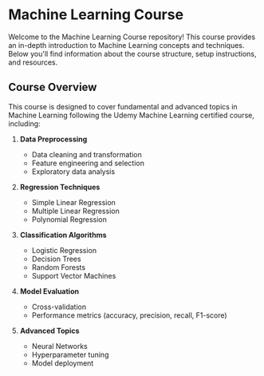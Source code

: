 # Machine Learning Course

Welcome to the Machine Learning Course repository! This course provides an in-depth introduction to Machine Learning concepts and techniques. Below you'll find information about the course structure, setup instructions, and resources.

## Course Overview

This course is designed to cover fundamental and advanced topics in Machine Learning following the Udemy Machine Learning certified course, including:

1. **Data Preprocessing**
   - Data cleaning and transformation
   - Feature engineering and selection
   - Exploratory data analysis

2. **Regression Techniques**
   - Simple Linear Regression
   - Multiple Linear Regression
   - Polynomial Regression

3. **Classification Algorithms**
   - Logistic Regression
   - Decision Trees
   - Random Forests
   - Support Vector Machines

4. **Model Evaluation**
   - Cross-validation
   - Performance metrics (accuracy, precision, recall, F1-score)

5. **Advanced Topics**
   - Neural Networks
   - Hyperparameter tuning
   - Model deployment


